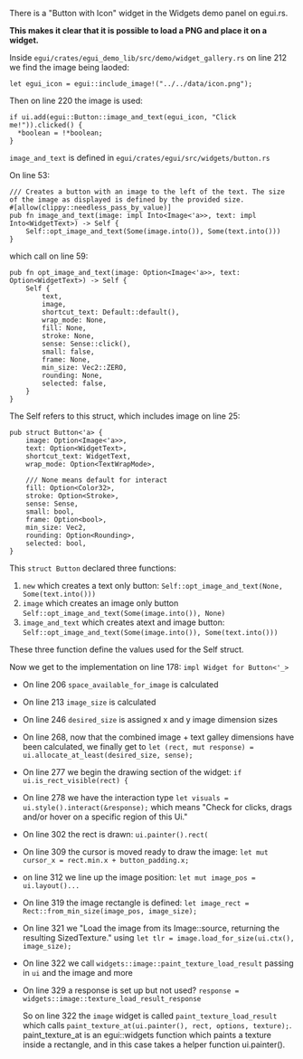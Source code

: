 There is a "Button with Icon" widget in the Widgets demo panel on egui.rs.

**This makes it clear that it is possible to load a PNG and place it on a widget.**

Inside ```egui/crates/egui_demo_lib/src/demo/widget_gallery.rs``` on line 212 we find the image being laoded:

```let egui_icon = egui::include_image!("../../data/icon.png");```

Then on line 220 the image is used:

```
if ui.add(egui::Button::image_and_text(egui_icon, "Click me!")).clicked() {
  *boolean = !*boolean;
}
```

```image_and_text``` is defined in ```egui/crates/egui/src/widgets/button.rs```

On line 53:

```
/// Creates a button with an image to the left of the text. The size of the image as displayed is defined by the provided size.
#[allow(clippy::needless_pass_by_value)]
pub fn image_and_text(image: impl Into<Image<'a>>, text: impl Into<WidgetText>) -> Self {
    Self::opt_image_and_text(Some(image.into()), Some(text.into()))
}
```

which call on line 59:

```
pub fn opt_image_and_text(image: Option<Image<'a>>, text: Option<WidgetText>) -> Self {
    Self {
        text,
        image,
        shortcut_text: Default::default(),
        wrap_mode: None,
        fill: None,
        stroke: None,
        sense: Sense::click(),
        small: false,
        frame: None,
        min_size: Vec2::ZERO,
        rounding: None,
        selected: false,
    }
}
```

The Self refers to this struct, which includes image on line 25:

```
pub struct Button<'a> {
    image: Option<Image<'a>>,
    text: Option<WidgetText>,
    shortcut_text: WidgetText,
    wrap_mode: Option<TextWrapMode>,

    /// None means default for interact
    fill: Option<Color32>,
    stroke: Option<Stroke>,
    sense: Sense,
    small: bool,
    frame: Option<bool>,
    min_size: Vec2,
    rounding: Option<Rounding>,
    selected: bool,
}
```

This ```struct Button``` declared three functions:

1. ```new``` which creates a text only button: ```Self::opt_image_and_text(None, Some(text.into()))```
2. ```image``` which creates an image only button ```Self::opt_image_and_text(Some(image.into()), None)```
3. ```image_and_text``` which creates atext and image button: ```Self::opt_image_and_text(Some(image.into()), Some(text.into()))```

These three function define the values used for the Self struct.

Now we get to the implementation on line 178: ```impl Widget for Button<'_>```

* On line 206 ```space_available_for_image``` is calculated
* On line 213 ```image_size``` is calculated
* On line 246 ```desired_size``` is assigned x and y image dimension sizes
* On line 268, now that the combined image + text galley dimensions have been calculated, we finally get to ```let (rect, mut response) = ui.allocate_at_least(desired_size, sense);```
* On line 277 we begin the drawing section of the widget: ```if ui.is_rect_visible(rect) {```
* On line 278 we have the interaction type ```let visuals = ui.style().interact(&response);``` which means "Check for clicks, drags and/or hover on a specific region of this Ui."
* On line 302 the rect is drawn: ```ui.painter().rect(```
* On line 309 the cursor is moved ready to draw the image: ```let mut cursor_x = rect.min.x + button_padding.x;```
* on line 312 we line up the image position: ```let mut image_pos = ui.layout()...```
* On line 319 the image rectangle is defined: ```let image_rect = Rect::from_min_size(image_pos, image_size);```
* On line 321 we "Load the image from its Image::source, returning the resulting SizedTexture." using ```let tlr = image.load_for_size(ui.ctx(), image_size);```
* On line 322 we call ```widgets::image::paint_texture_load_result``` passing in ```ui``` and the image and more
* On line 329 a response is set up but not used? ```response = widgets::image::texture_load_result_response```

  So on line 322 the ```image``` widget is called ```paint_texture_load_result``` which calls ```paint_texture_at(ui.painter(), rect, options, texture);```. paint_texture_at is an egui::widgets function which paints a texture inside a rectangle, and in this case takes a helper function ui.painter().
